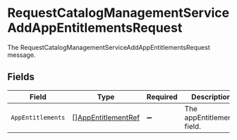 # RequestCatalogManagementServiceAddAppEntitlementsRequest

The RequestCatalogManagementServiceAddAppEntitlementsRequest message.


## Fields

| Field                                                           | Type                                                            | Required                                                        | Description                                                     |
| --------------------------------------------------------------- | --------------------------------------------------------------- | --------------------------------------------------------------- | --------------------------------------------------------------- |
| `AppEntitlements`                                               | [][AppEntitlementRef](../../models/shared/appentitlementref.md) | :heavy_minus_sign:                                              | The appEntitlements field.                                      |